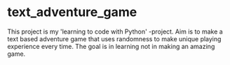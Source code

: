 # text_adventure_game
This project is my 'learning to code with Python' -project.
Aim is to make a text based adventure game that uses randomness to make unique playing experience every time. The goal is in learning not in making an amazing game.
